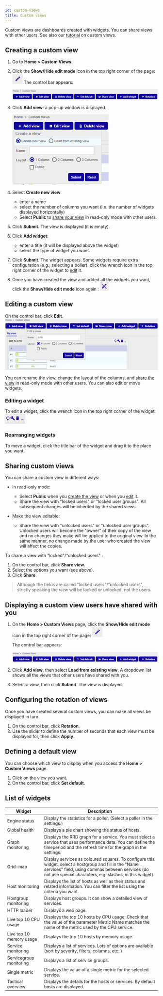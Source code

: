 ```yaml
---
id: custom-views
title: Custom views
---
```


Custom views are dashboards created with widgets. You can share views with other users. See also our [tutorial](../getting-started/create-custom-view.md) on custom views.

## Creating a custom view

1. Go to **Home > Custom Views**.

2. Click the **Show/Hide edit mode** icon in the top right corner of the page: ![image](../assets/alerts/edit_mode.png)
    The control bar appears:

    ![image](../assets/alerts/bar.png)

3. Click **Add view**: a pop-up window is displayed.

    ![image](../assets/alerts/view_add.png)

4. Select **Create new view**:
    - enter a name
    - select the number of columns you want (i.e. the number of widgets displayed horizontally)
    - Select **Public** to [share your view](#sharing-custom-views) in read-only mode with other users.
    
5. Click **Submit**. The view is displayed (it is empty).

6. Click **Add widget**: 
    - enter a title (it will be displayed above the widget) 
    - select the type of widget you want.

7. Click **Submit**. The widget appears. Some widgets require extra configuration (e.g., selecting a poller): click the wrench icon in the top right corner of the widget to [edit](#editing-a-widget) it.

8. Once you have created the view and added all the widgets you want, click the **Show/Hide edit mode** icon again : ![image](../assets/alerts/no_edit_mode.png)


## Editing a custom view

On the control bar, click **Edit**. ![image](../assets/alerts/view_edit.png)

You can rename the view, change the layout of the columns, and [share the view](#sharing-a-custom-view) in read-only mode with other users. You can also edit or move widgets.

### Editing a widget

To edit a widget, click the wrench icon in the top right corner of the widget: ![image](../assets/alerts/widget_controls.png)

### Rearranging widgets

To move a widget, click the title bar of the widget and drag it to the place you want.

## Sharing custom views

You can share a custom view in different ways:

- In read-only mode: 
    - Select **Public** when you [create the view](#creating-a-custom-view) or when you [edit](#editing-a-custom-view) it.
    - Share the view with "locked users" or "locked user groups". All subsequent changes will be inherited by the shared views.

- Make the view editable:
    - Share the view with "unlocked users" or "unlocked user groups". Unlocked users will become the "owner" of their copy of the view and no
    changes they make will be applied to the original view. In the same manner, no change made by the user who created the view will affect the copies.
    
To share a view with "locked"/"unlocked users" :

1. On the control bar, click **Share view**.
2. Select the options you want (see above).
3. Click **Share**.

> Although the fields are called "locked users"/"unlocked users", strictly speaking the *view* will be locked or unlocked, not the users.

## Displaying a custom view users have shared with you

1. On the **Home > Custom Views** page, click the **Show/Hide edit mode** icon in the top right corner of the page: ![image](../assets/alerts/edit_mode.png)

    The control bar appears:

    ![image](../assets/alerts/bar.png)

2. Click **Add view**, then select **Load from existing view**. A dropdown list shows all the views that other users have shared with you. 

3. Select a view, then click **Submit**. The view is displayed.

## Configuring the rotation of views

Once you have created several custom views, you can make all views be displayed in turn.

1. On the control bar, click **Rotation**. 
2. Use the slider to define the number of seconds that each view must be displayed for, then click **Apply**.

## Defining a default view

You can choose which view to display when you access the **Home > Custom Views** page.

1. Click on the view you want.
2. On the control bar, click **Set default**.

## List of widgets

| Widget                   | Description                                                                                                                                                                                                                                                                                                    |
|--------------------------|----------------------------------------------------------------------------------------------------------------------------------------------------------------------------------------------------------------------------------------------------------------------------------------------------------------|
| Engine status            | Display the statistics for a poller. (Select a poller in the settings.)                                                                                                                                                                                                                                         |
| Global health            |  Displays a pie chart showing the status of hosts.                                                                                                                                                                                                                                                                                              |
| Graph monitoring         | Displays the RRD graph for a service. You must select a service that uses performance data. You can define the timeperiod and the refresh time for the graph in the settings.                                                                                 |
| Grid-map                 | Display services as coloured squares. To configure this widget, select a hostgroup and fill in the "Name services" field, using commas between services (do not use special characters, e.g. slashes, in this widget). |
| Host monitoring          | Displays the list of hosts as well as their status and related information. You can filter the list using the criteria you want.                                                                                                                                                                                                                                                                                   |
| Hostgroup monitoring     | Displays host groups. It can show a detailed view of services.                                                                                                                                                                                                                    |
| HTTP loader              | Displays a web page.                                                                                                                                                                                                                                                                                                               |
| Live top 10 CPU usage    | Displays the top 10 hosts by CPU usage. Check that the value of the parameter Metric Name matches the name of the metric used by the CPU service.                                                                                                                   |
| Live top 10 memory usage | Displays the top 10 hosts by memory usage.                                                                                                                                                                                                                                                                                               |
| Service monitoring       | Displays a list of services. Lots of options are available (sort by severity, filters, columns, etc..)                                                                                                                                             |
| Servicegroup monitoring  |  Displays a list of service groups.                                                                                                                                                                                                                                                                                                              |
| Single metric            | Displays the value of a single metric for the selected service. |
| Tactical overview        | Displays the details for the hosts or services. By default hosts are displayed.                                                                                                                                                              |
